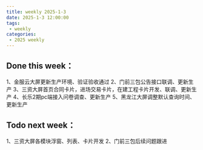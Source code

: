```yaml
---
title: weekly 2025-1-3
date: 2025-1-3 12:00:00
tags:
 - weekly
categories:
 - 2025 weekly
---
```

## Done this week：
1、金服云大屏更新生产环境、验证验收通过
2、门前三包公告接口联调、更新生产
3、三资大屏首页合同卡片，进场交易卡片，在建工程卡片开发、联调、更新生产
4、长乐2期pc端接入问卷调查、更新生产
5、黑龙江大屏调整默认查询时间、更新生产

## Todo next week：
1、三资大屏各模块浮窗、列表、卡片开发
2、门前三包后续问题跟进